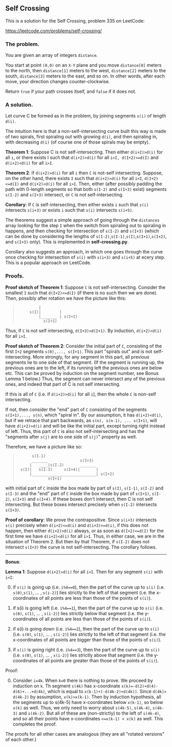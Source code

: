 ## Self Crossing

This is a solution for the Self Crossing, problem 335 on LeetCode:

https://leetcode.com/problems/self-crossing/

### The problem.

You are given an array of integers `distance`.

You start at point `(0,0)` on an `X-Y` plane and you move `distance[0]`
meters to the north, then `distance[1]` meters to the west, `distance[2]`
meters to the south, `distance[3]` meters to the east, and so on. 
In other words, after each move, your direction changes counter-clockwise.

Return `true` if your path crosses itself, and `false` if it does not.


### A solution.

Let curve C be formed as in the problem, by joining segments `s(i)` of length `d(i)`.

The intuition here is that a non-self-intersecting curve built this way is made of two spirals, first spiraling out with growing `d(i)`, and then spiraling in, with decreasing `d(i)` (of course one of those spirals may be empty).

**Theorem 1**:  Suppose C is not self-intersecting. Then either `d(i+2)>d(i)` for all `i`, or there exists I such that `d(i+2)>d(i)` for all `i<I, d(I+2)<=d(I)` and  `d(i+2)<d(i)` for all `i>I`. 
 
**Theorem 2**: If `d(i+2)>d(i)` for all `i` then `C` is not-self intersecting.
Suppose, on the other hand, there exists `I` such that `d(i+2)>d(i)`  for all `i<I`, `d(I+2)<=d(I)` and
  `d(i+2)<d(i)` for all `i>I`. Then, either (after possibly padding the path with 0-length segments so 
  that both `s(I-2)` and `s(I+3)` exist) segments `s(I-2)` and `s(I+3)` intersect, or `C` is not self-intersecting.
  
  **Corollary**: If `C` is self-intersecting, then either exists  `i` such that  `s(i)` intersects `s(i+3)` or exists  `i` such that `s(i)` intersects `s(i+5)`.
  

The theorems suggest a simple approach of going through the `distances` array looking for the step `I` when the switch from spiraling out to spiraling in happens, and then checking for intersection of `s(I-2)` and  `s(I+3)` (which can be done by considering the lengths of `s(I-2)`,`s(I-1)`,`s(I)`,`s(I+1)`,`s(I+2)`, and `s(I+3)` only). This is implemented in **self-crossing.py**.
  
Corollary also suggests an approach, in which one goes through the curve once checking for intersection of `s(i)` with `s(i+3)` and `s(i+5)` at ecery step. This is a popular approach on LeetCode.

### Proofs.


**Proof sketch of Theorem 1**: Suppose `C` is not self-intersecting.  Consider the smallest `I` such that `d(I+2)<=d(I)` (if there is no such then we are done). Then, possibly after rotation we have the picture like this:

>              |   
>          s(I)|        |
>              |_______ | s(I+2)
>                s(I+1)

 Thus, if `C` is not self intersecting,  `d(I+3)<d(I+1)`. By induction,  `d(i+2)<d(i)` for all `i>I`.
 
**Proof sketch of Theorem 2**:  Consider the initial part of `C`, consisting of the first `I+2`
 segments `s(0),..., s(I+1)`. This part "spirals out" and is not self-intersecting. More strongly,
 for any segment in this part, all previous segments lie to one side of that segment.
 (If the segment is running up, the previous ones are to the left, if its running left the previous ones are below etc. This can be proved by induction on the segment number, see Bonus Lemma 1 below.) Thus, the segment can never intersect any of the previous ones, and indeed that part of C is not self intersecting.
   
  If this is all of `C` (i.e. if `d(i+2)>d(i)` for all `i`), then the whole `C` is non-self intersecting.
   
If not, then consider the "end" part of `C` consisting of the segments `s(I+1),..., s(n)`, which "spiral in". By our assumption, it has `d(i+2)<d(i)`, but  if we retrace that part backwards, as `s(n), s(n-1), ... s(I+1)`,  will have `d(i+2)>d(i)` and will be like the initial part, except turning right instead of left. Thus, this part of `C` is also not self-intersecting and has the "segments after `s(j)` are to one side of `s(j)`" property as well.

Therefore, we have a picture like so:
  
>           s(I-1) 
>           _______              s(I+3)
>          |   ____|s(I-2)       _______
>      s(I)|   s(I-3)     s(I+4)|       |
>          |____________________________| s(I+2)
>                  s(I+1)
      
 with initial part of `C` inside the box made by part of `s(I)`, `s(I-1)`, `s(I-2)` and `s(I-3)` and the "end" part of `C` inside the box made by part of `s(I+1)`, `s(I-2)`, `s(I+3)` and `s(I+4)`. If these boxes don't intersect, then C is not self intersecting. But these boxes intersect precisely when  `s(I-2)` intersects `s(I+3)`.
    
**Proof of corollary**: We prove the contrapositive. Since `s(i+3)` intersects `s(i)` precisely when `d(i+2)<=d(i)` and `d(i+3)>=d(i)`,
    if this does not happen, then either `d(i+2)>d(i)` always, or as soon as `d(I+2)<=d(I)` for the first time we have `d(i+2)<d(i)` for all `i>I`. Thus, in either case, we are in the situation of Theorem 2.  But then by that Theorem, if `s(I-2)` does not intersect `s(I+3)` the curve is not self-intersecting. The corollary follows.
      
    
----

**Bonus**:

**Lemma 1**: Suppose  `d(i+2)>d(i)` for all `i<I`. Then for any segment `s(i)` with `i<I`:

0) if `s(i)` is going up (i.e. `i%4==0`), then the part of the curve up to `s(i)`
(i.e. `s(0)`,`s(1)`, ... , `s(i-2)`) lies strictly to the left of that segment 
(i.e. the x-coordinates of all points are less than those of the points of `s(i)`).

1) if s(i) is going left (i.e. `i%4==1`), then the part of the curve up to `s(i)`
(i.e. `s(0)`, `s(1)`, ... , `s(i-2)`) lies strictly below that segment 
(i.e. the y-coordinates of all points are less than those of the points of `s(i)`).

2) if s(i) is going down (i.e. `i%4==2`), then the part of the curve up to `s(i)`
(i.e. `s(0)`, `s(1)`, ... , `s(i-2)`) lies strictly to the left of that segment 
(i.e. the x-coordinates of all points are bigger than those of the points of `s(i)`).

3) if `s(i)` is going right (i.e. `i%4==3`), then the part of the curve up to `s(i)`
(i.e. `s(0)`, `s(1)`, ... , `s(i-2)`) lies strictly above that segment 
(i.e. the y-coordinates of all points are greater than those of the points of `s(i)`).




Proof:

0) Consider  `i=4k`. 
When `k=0` there is nothing to prove. We proceed by induction on `k`. 
Th segment `s(4k)` has x-coordinate `x(k)=-d(2)+d(4)-d(6)+...+d(4k)`, which is 
equal to `x(k-1)+(-d(4k-2)+d(4k))`. Since `d(4k)> d(4k-2)` by assumption, `x(k)>x(k-1)`.
Then by induction hypothesis, all the segments up to s(4k-5) have x-coordinates below 
`x(k-1)`, so below `x(k)` as well. Thus, we only need to worry about
 `s(4k-5)`, `s(4k-4)`, `s(4k-3)` and `s(4k-2)`. But all of these are (non-strictly) 
 to the left of `s(4k-4)`, and so all their points have x-coordinates `<=x(k-1) < x(k)`
 as well. This completes the proof.
 
 The proofs for all other cases are analogous (they are all "rotated versions" of each other.)



  
